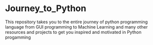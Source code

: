 # Journey_to_Python
This repository takes you to the entire journey of python programming language from GUI programming to  Machine Learning and many other resources and projects to get you inspired and motivated in Python progamming
